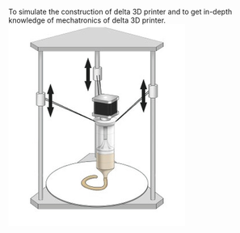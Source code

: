 To simulate the construction of delta 3D printer and to get in-depth knowledge of mechatronics of delta 3D printer.\
![Delta 3D Printer](images/delta.png "Delta 3D Printer")